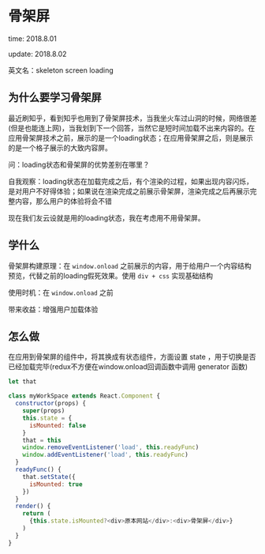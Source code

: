 # 骨架屏

time: 2018.8.01

update: 2018.8.02

英文名：skeleton screen loading

## 为什么要学习骨架屏

最近刷知乎，看到知乎也用到了骨架屏技术，当我坐火车过山洞的时候，网络很差(但是也能连上网)，当我划到下一个回答，当然它是短时间加载不出来内容的。在应用骨架屏技术之前，展示的是一个loading状态；在应用骨架屏之后，则是展示的是一个格子展示的大致内容屏。

问：loading状态和骨架屏的优势差别在哪里？

自我观察：loading状态在加载完成之后，有个渲染的过程，如果出现内容闪烁，是对用户不好得体验；如果说在渲染完成之前展示骨架屏，渲染完成之后再展示完整内容，那么用户的体验将会不错

现在我们友云设就是用的loading状态，我在考虑用不用骨架屏。

## 学什么

骨架屏构建原理：在 `window.onload` 之前展示的内容，用于给用户一个内容结构预览，代替之前的loading假死效果。使用 `div + css` 实现基础结构

使用时机：在 `window.onload` 之前

带来收益：增强用户加载体验

## 怎么做

在应用到骨架屏的组件中，将其换成有状态组件，方面设置 state ，用于切换是否已经加载完毕(redux不方便在window.onload回调函数中调用 generator 函数)

```javascript
let that

class myWorkSpace extends React.Component {
  constructor(props) {
    super(props)
    this.state = {
      isMounted: false
    }
    that = this
    window.removeEventListener('load', this.readyFunc)
    window.addEventListener('load', this.readyFunc)
  }
  readyFunc() {
    that.setState({
      isMounted: true
    })
  }
  render() {
    return (
      {this.state.isMounted?<div>原本网站</div>:<div>骨架屏</div>}
    )
  }
}
```
